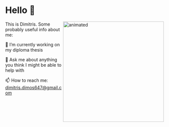 # Hello 👾
<img src="https://media.giphy.com/media/IcZhFmufozDCij3p22/giphy.gif" align="right" width="320px" alt="animated"/>

This is Dimitris. Some probably useful info about me:

🔭 I’m currently working on my diploma thesis

<!--🌱 I’m currently studying Score-Ba to address Inverse Problems -->

💬 Ask me about anything you think I might be able to help with

📫 How to reach me: [dimitris.dimos647@gmail.com](mailto:dimitris.dimos647@gmail.com)

<br clear="left"/>




<!--A "newline". This text doesn't float anymore, is left-aligned.-->

<!--
**d-dimos/d-dimos** is a ✨ _special_ ✨ repository because its `README.md` (this file) appears on your GitHub profile.

Here are some ideas to get you started:

- 🔭 I’m currently working on ...
- 🌱 I’m currently learning ...
- 👯 I’m looking to collaborate on ...
- 🤔 I’m looking for help with ...
- 💬 Ask me about ...
- 📫 How to reach me: ...
- 😄 Pronouns: ...
- ⚡ Fun fact: ...
-->
